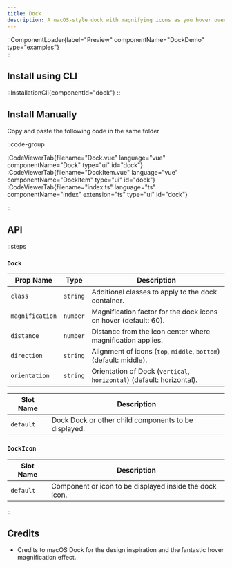 ```yaml
---
title: Dock
description: A macOS-style dock with magnifying icons as you hover over them.
---
```


::ComponentLoader{label="Preview" componentName="DockDemo" type="examples"}  
::

## Install using CLI

::InstallationCli{componentId="dock"}
::

## Install Manually

Copy and paste the following code in the same folder

::code-group

:CodeViewerTab{filename="Dock.vue" language="vue" componentName="Dock" type="ui" id="dock"}
:CodeViewerTab{filename="DockItem.vue" language="vue" componentName="DockItem" type="ui" id="dock"}
:CodeViewerTab{filename="index.ts" language="ts" componentName="index" extension="ts" type="ui" id="dock"}

::

## API

::steps

### `Dock`

| Prop Name       | Type     | Description                                                           |
| --------------- | -------- | --------------------------------------------------------------------- |
| `class`         | `string` | Additional classes to apply to the dock container.                    |
| `magnification` | `number` | Magnification factor for the dock icons on hover (default: 60).       |
| `distance`      | `number` | Distance from the icon center where magnification applies.            |
| `direction`     | `string` | Alignment of icons (`top`, `middle`, `bottom`) (default: middle).     |
| `orientation`   | `string` | Orientation of Dock (`vertical`, `horizontal`) (default: horizontal). |

| Slot Name | Description                                          |
| --------- | ---------------------------------------------------- |
| `default` | Dock Dock or other child components to be displayed. |

### `DockIcon`

| Slot Name | Description                                             |
| --------- | ------------------------------------------------------- |
| `default` | Component or icon to be displayed inside the dock icon. |

::

## Credits

- Credits to macOS Dock for the design inspiration and the fantastic hover magnification effect.

